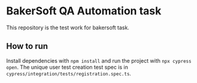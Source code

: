 # BakerSoft QA Automation task

This repository is the test work for bakersoft task.

## How to run

Install dependencies with `npm install` and run the project with `npx cypress open`.
The unique user test creation test spec is in `cypress/integration/tests/registration.spec.ts`.
